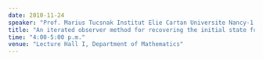```yaml
---
date: 2010-11-24
speaker: "Prof. Marius Tucsnak Institut Elie Cartan Universite Nancy-1 France"
title: "An iterated observer method for recovering the initial state for a class of PDE's"
time: "4:00-5:00 p.m."
venue: "Lecture Hall I, Department of Mathematics"
---
```


